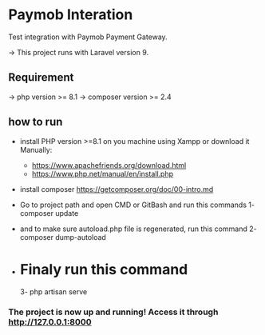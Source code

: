 # Paymob Interation
Test integration with Paymob Payment Gateway.

-> This project runs with Laravel version 9.

## Requirement
-> php version >= 8.1
-> composer version >= 2.4

## how to run

- install PHP version >=8.1 on you machine using Xampp or download it Manually:
    - https://www.apachefriends.org/download.html
    - https://www.php.net/manual/en/install.php

- install composer https://getcomposer.org/doc/00-intro.md
- Go to project path and open CMD or GitBash and run this commands
     1- composer update
- and to make sure autoload.php file is regenerated, run this command
    2- composer dump-autoload 
- # Finaly run this command 
    3- php artisan serve

### The project is now up and running! Access it through http://127.0.0.1:8000
